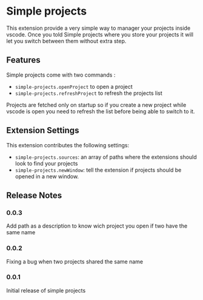 # Simple projects

This extension provide a very simple way to manager your projects inside vscode. Once you told Simple projects where you store your projects it will let you switch between them without extra step.

## Features
Simple projects come with two commands :

* `simple-projects.openProject` to open a project
* `simple-projects.refreshProject` to refresh the projects list

Projects are fetched only on startup so if you create a new project while vscode is open you need to refresh the list before being able to switch to it.

## Extension Settings
This extension contributes the following settings:

* `simple-projects.sources`: an array of paths where the extensions should look to find your projects
* `simple-projects.newWindow`: tell the extension if projects should be opened in a new window.

## Release Notes

### 0.0.3
Add path as a description to know wich project you open if two have the same name

### 0.0.2
Fixing a bug when two projects shared the same name

### 0.0.1

Initial release of simple projects
